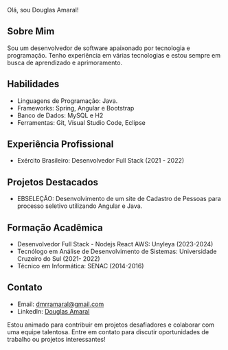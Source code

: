 
<!--
**dmrramaral/dmrramaral** is a ✨ _special_ ✨ repository because its `README.md` (this file) appears on your GitHub profile.

Here are some ideas to get you started:

- 🔭 I’m currently working on ...
- 🌱 I’m currently learning ...
- 👯 I’m looking to collaborate on ...
- 🤔 I’m looking for help with ...
- 💬 Ask me about ...
- 📫 How to reach me: ...
- 😄 Pronouns: ...
- ⚡ Fun fact: ...
-->


Olá, sou Douglas Amaral!

## Sobre Mim

Sou um desenvolvedor de software apaixonado por tecnologia e programação. Tenho experiência em várias tecnologias e estou sempre em busca de aprendizado e aprimoramento.

## Habilidades

- Linguagens de Programação: Java.
- Frameworks: Spring, Angular e Bootstrap
- Banco de Dados: MySQL e H2
- Ferramentas: Git, Visual Studio Code, Eclipse

## Experiência Profissional

- Exército Brasileiro: Desenvolvedor Full Stack (2021 - 2022)


## Projetos Destacados

- EBSELEÇÃO: Desenvolvimento de um site de Cadastro de Pessoas para processo seletivo utilizando Angular e Java.


## Formação Acadêmica

- Desenvolvedor Full Stack - Nodejs React AWS: Unyleya (2023-2024)
- Tecnólogo em Análise de Desenvolvimento de Sistemas: Universidade Cruzeiro do Sul (2021- 2022)
- Técnico em Informática: SENAC (2014-2016)

## Contato

- Email: dmrramaral@gmail.com
- LinkedIn: [Douglas Amaral](https://www.linkedin.com/in/douglas-amaral-4268a9201/)

Estou animado para contribuir em projetos desafiadores e colaborar com uma equipe talentosa. Entre em contato para discutir oportunidades de trabalho ou projetos interessantes!



